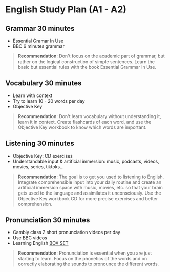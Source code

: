 # English Study Plan (A1 - A2)

## Grammar 30 minutes

- Essential Gramar In Use
- BBC 6 minutes grammar

> **Recommendation**: Don't focus on the academic part of grammar, but rather on the logical construction of simple sentences. Learn the basic but essential rules with the book Essential Grammar In Use.

## Vocabulary 30 minutes

- Learn with context
- Try to learn 10 - 20 words per day
- Objective Key

> **Recommendation**: Don't learn vocabulary without understanding it, learn it in context. Create flashcards of each word, and use the Objective Key workbook to know which words are important.


## Listening 30 minutes

- Objective Key: CD exercises
- Understandable input & artificial immersion: music, podcasts, videos, movies, series, tiktoks...

> **Recommendation**: The goal is to get you used to listening to English. Integrate comprehensible input into your daily routine and create an artificial immersion space with music, movies, etc. so that your brain gets used to the language and assimilates it unconsciously. Use the Objective Key workbook CD for more precise exercises and better comprehension.

## Pronunciation 30 minutes

- Cambly class 2 short pronunciation videos per day
- Use BBC videos 
- Learning English [BOX SET](https://www.youtube.com/watch?v=QxQUapA-2w4&ab_channel=BBCLearningEnglish)

> **Recommendation**: Pronunciation is essential when you are just starting to learn. Focus on the phonetics of the words and on correctly elaborating the sounds to pronounce the different words.